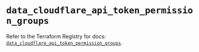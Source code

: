 # `data_cloudflare_api_token_permission_groups`

Refer to the Terraform Registry for docs: [`data_cloudflare_api_token_permission_groups`](https://registry.terraform.io/providers/cloudflare/cloudflare/4.52.0/docs/data-sources/api_token_permission_groups).

